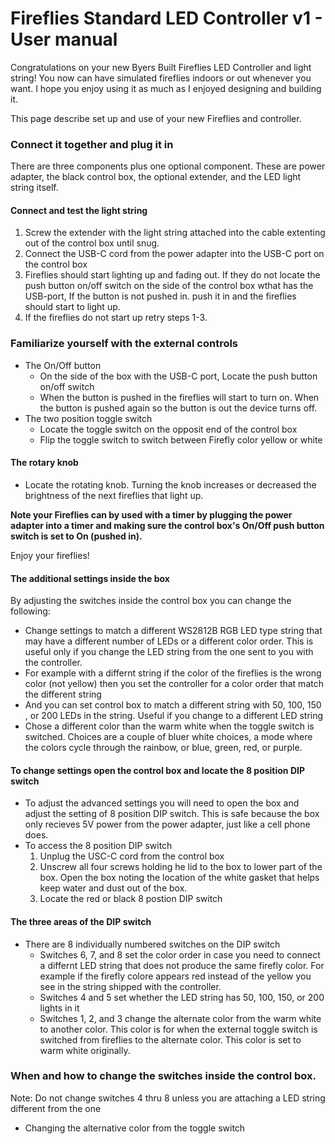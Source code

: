 # Fireflies Standard LED Controller v1 - User manual

Congratulations on your new Byers Built Fireflies LED Controller and light string!  You now can have simulated fireflies indoors or out whenever you want.
I hope you enjoy using it as much as I enjoyed designing and building it.  

This page describe set up and use of your new Fireflies and controller.

### Connect it together and plug it in
There are three components plus one optional component. These are power adapter, the black control box, the optional extender, and the LED light string itself.
#### Connect and test the light string
1. Screw the extender with the light string attached into the cable extenting out of the control box until snug.
2. Connect the USB-C cord from the power adapter into the USB-C port on the control box
3. Fireflies should start lighting up and fading out.  If they do not locate the push button on/off switch on the side of the control box wthat has the USB-port, If the button is not pushed in. push it in and the fireflies should start to light up.
4. If the fireflies do not start up retry steps 1-3.
### Familiarize yourself with the external controls
* The On/Off button
  * On the side of the box with the USB-C port, Locate the push button on/off switch
  * When the button is pushed in the fireflies will start to turn on.  When the button is pushed again so the button is out the device turns off.
* The two position toggle switch
  * Locate the toggle switch on the opposit end of the control box
  * Flip the toggle switch to switch between Firefly color yellow or white
#### The rotary knob
  * Locate the rotating knob.  Turning the knob increases or decreased the brightness of the next fireflies that light up.

**Note your Fireflies can by used with a timer by plugging the power adapter into a timer and making sure the control box's On/Off push button switch is set to On (pushed in).**

Enjoy your fireflies!  

#### The additional settings inside the box
By adjusting the switches inside the control box you can change the following:
* Change settings to match a different WS2812B RGB LED type string that may have a different number of LEDs or a different color order. This is useful only if you change the LED string from the one sent to you with the controller.
 * For example with a differnt string if the color of the fireflies is the wrong color (not yellow) then you set the controller for a color order that match the different string
 * And you can set control box to match a different string with 50, 100, 150 , or 200 LEDs in the string.  Useful if you change to a different LED string
* Chose a different color than the warm white when the toggle switch is switched.  Choices are a couple of bluer white choices, a mode where the colors cycle through the rainbow, or blue, green, red, or purple.
#### To change settings open the control box and locate the 8 position DIP switch
* To adjust the advanced settings you will need to open the box and adjust the setting of 8 position DIP switch. This is safe because the box only recieves 5V power from the power adapter, just like a cell phone does.
* To access the 8 position DIP switch
  1. Unplug the USC-C cord from the control box
  2. Unscrew all four screws holding he lid to the box to lower part of the box.  Open the box noting the location of the white gasket that helps keep water and dust out of the box.
  3. Locate the red or black 8 postion DIP switch
#### The three areas of the DIP switch
* There are 8 individually numbered switches on the DIP switch
  * Switches 6, 7, and 8 set the color order in case you need to connect a differnt LED string that does not produce the same firefly color.  For example if the firefly colore appears red instead of the yellow you see in the string shipped with the controller.  
  * Switches 4 and 5 set whether the LED string has 50, 100, 150, or 200 lights in it
  * Switches 1, 2, and 3 change the alternate color from the warm white to another color.  This color is for when the external toggle switch is switched from fireflies to the alternate color.  This color is set to warm white originally.
 
### When and how to change the switches inside the control box.
Note: Do not change switches 4 thru 8 unless you are attaching a LED string different from the one

* Changing the alternative color from the toggle switch



